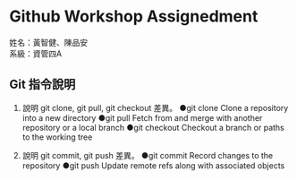 # Github Workshop Assignedment

姓名：黃智健、陳品安  
系級：資管四A

## Git 指令說明

1. 說明 git clone, git pull, git checkout 差異。
  ●git clone
    Clone a repository into a new directory
  ●git pull
    Fetch from and merge with another repository or a local branch
  ●git checkout
    Checkout a branch or paths to the working tree

2. 說明 git commit, git push 差異。
  ●git commit
    Record changes to the repository
  ●git push
    Update remote refs along with associated objects
